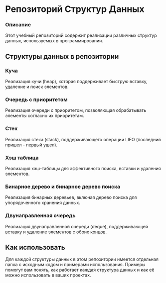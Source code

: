 # Репозиторий Структур Данных
### Описание
Этот учебный репозиторий содержит реализации различных структур данных, используемых в программировании. 

## Структуры данных в репозитории
### Куча
Реализация кучи (heap), которая поддерживает быструю вставку, удаление и поиск элементов.

### Очередь с приоритетом
Реализация очереди с приоритетом, позволяющая обрабатывать элементы согласно их приоритетам.

### Стек
Реализация стека (stack), поддерживающего операции LIFO (последний пришел - первый ушел).

### Хэш таблица
Реализация хэш-таблицы для эффективного поиска, вставки и удаления элементов.

### Бинарное дерево и бинарное дерево поиска
Реализация бинарных деревьев, включая дерево поиска для упорядоченного хранения данных.

### Двунаправленная очередь
Реализация двунаправленной очереди (deque), поддерживающей вставку и удаление элементов с обоих концов.

## Как использовать
Для каждой структуры данных в этом репозитории имеется отдельная папка с исходным кодом и примерами использования. Примеры помогут вам понять, как работает каждая структура данных и как её можно использовать в ваших проектах.
